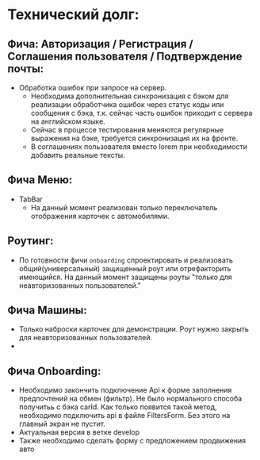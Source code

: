# Технический долг:

## Фича: Авторизация / Регистрация / Соглашения пользователя / Подтверждение почты:

- Обработка ошибок при запросе на сервер.
  - Необходима дополнительная синхронизация с бэком для реализации обработчика ошибок через статус коды или сообщения с бэка, т.к. сейчас часть ошибок приходит с сервера на английском языке.
  - Сейчас в процессе тестирования меняются регулярные выражения на бэке, требуется синхронизация их на фронте.
  - В соглашениях пользователя вместо lorem при необходимости добавить реальные тексты.

## Фича Меню:

- TabBar
  - На данный момент реализован только переключатель отображения карточек с автомобилями.

## Роутинг:

- По готовности фичи `onboarding` спроектировать и реализовать общий(универсальный) защищенный роут или отрефакторить имеющийся. На данный момент защищены роуты "только для неавторизованных пользователей."

## Фича Машины:

- Только наброски карточек для демонстрации. Роут нужно закрыть для неавторизованных пользователей.
- 
## Фича Onboarding:

- Необходимо закончить подключение Api к форме заполнения предпочтений на обмен (фильтр). Не было нормального способа получитьь с бэка carId. Как только появится такой метод, необходимо подключить api в файле FiltersForm. Без этого на главный экран не пустит.
- Актуальная версия в ветке develop
- Также необходимо сделать форму с предложением продвижения авто
